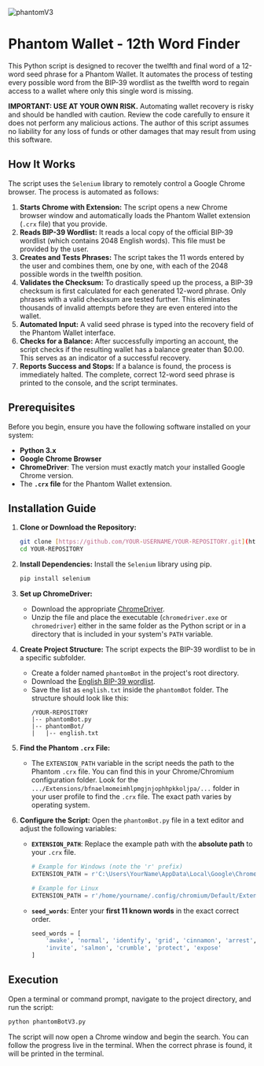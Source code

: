 ![phantomV3](https://github.com/user-attachments/assets/f8fe00d9-4817-44d2-8e8f-16a9b85eb372)
# Phantom Wallet - 12th Word Finder

This Python script is designed to recover the twelfth and final word of a 12-word seed phrase for a Phantom Wallet. It automates the process of testing every possible word from the BIP-39 wordlist as the twelfth word to regain access to a wallet where only this single word is missing.

**IMPORTANT: USE AT YOUR OWN RISK.** Automating wallet recovery is risky and should be handled with caution. Review the code carefully to ensure it does not perform any malicious actions. The author of this script assumes no liability for any loss of funds or other damages that may result from using this software.

## How It Works

The script uses the `Selenium` library to remotely control a Google Chrome browser. The process is automated as follows:

1.  **Starts Chrome with Extension:** The script opens a new Chrome browser window and automatically loads the Phantom Wallet extension (`.crx` file) that you provide.
2.  **Reads BIP-39 Wordlist:** It reads a local copy of the official BIP-39 wordlist (which contains 2048 English words). This file must be provided by the user.
3.  **Creates and Tests Phrases:** The script takes the 11 words entered by the user and combines them, one by one, with each of the 2048 possible words in the twelfth position.
4.  **Validates the Checksum:** To drastically speed up the process, a BIP-39 checksum is first calculated for each generated 12-word phrase. Only phrases with a valid checksum are tested further. This eliminates thousands of invalid attempts before they are even entered into the wallet.
5.  **Automated Input:** A valid seed phrase is typed into the recovery field of the Phantom Wallet interface.
6.  **Checks for a Balance:** After successfully importing an account, the script checks if the resulting wallet has a balance greater than $0.00. This serves as an indicator of a successful recovery.
7.  **Reports Success and Stops:** If a balance is found, the process is immediately halted. The complete, correct 12-word seed phrase is printed to the console, and the script terminates.

## Prerequisites

Before you begin, ensure you have the following software installed on your system:

* **Python 3.x**
* **Google Chrome Browser**
* **ChromeDriver**: The version must exactly match your installed Google Chrome version.
* The **`.crx` file** for the Phantom Wallet extension.

## Installation Guide

1.  **Clone or Download the Repository:**
    ```bash
    git clone [https://github.com/YOUR-USERNAME/YOUR-REPOSITORY.git](https://github.com/YOUR-USERNAME/YOUR-REPOSITORY.git)
    cd YOUR-REPOSITORY
    ```

2.  **Install Dependencies:**
    Install the `Selenium` library using pip.
    ```bash
    pip install selenium
    ```

3.  **Set up ChromeDriver:**
    * Download the appropriate [ChromeDriver](https://googlechromelabs.github.io/chrome-for-testing/).
    * Unzip the file and place the executable (`chromedriver.exe` or `chromedriver`) either in the same folder as the Python script or in a directory that is included in your system's `PATH` variable.

4.  **Create Project Structure:**
    The script expects the BIP-39 wordlist to be in a specific subfolder.
    * Create a folder named `phantomBot` in the project's root directory.
    * Download the [English BIP-39 wordlist](https://github.com/bitcoin/bips/blob/master/bip-0039/english.txt).
    * Save the list as `english.txt` inside the `phantomBot` folder. The structure should look like this:
        ```
        /YOUR-REPOSITORY
        |-- phantomBot.py
        |-- phantomBot/
        |   |-- english.txt
        ```

5.  **Find the Phantom `.crx` File:**
    * The `EXTENSION_PATH` variable in the script needs the path to the Phantom `.crx` file. You can find this in your Chrome/Chromium configuration folder. Look for the `.../Extensions/bfnaelmomeimhlpmgjnjophhpkkoljpa/...` folder in your user profile to find the `.crx` file. The exact path varies by operating system.

6.  **Configure the Script:**
    Open the `phantomBot.py` file in a text editor and adjust the following variables:

    * **`EXTENSION_PATH`**: Replace the example path with the **absolute path** to your `.crx` file.
        ```python
        # Example for Windows (note the 'r' prefix)
        EXTENSION_PATH = r'C:\Users\YourName\AppData\Local\Google\Chrome\User Data\Default\Extensions\bfnaelmomeimhlpmgjnjophhpkkoljpa\25.20.0_0.crx'
        
        # Example for Linux
        EXTENSION_PATH = r'/home/yourname/.config/chromium/Default/Extensions/bfnaelmomeimhlpmgjnjophhpkkoljpa/25.20.0_0.crx'
        ```

    * **`seed_words`**: Enter your **first 11 known words** in the exact correct order.
        ```python
        seed_words = [
            'awake', 'normal', 'identify', 'grid', 'cinnamon', 'arrest',
            'invite', 'salmon', 'crumble', 'protect', 'expose'
        ]
        ```

## Execution

Open a terminal or command prompt, navigate to the project directory, and run the script:

```bash
python phantomBotV3.py
```

The script will now open a Chrome window and begin the search. You can follow the progress live in the terminal. When the correct phrase is found, it will be printed in the terminal.
